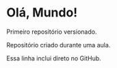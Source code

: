 # Olá, Mundo!
 Primeiro repositório versionado.

 Repositório criado durante uma aula.

Essa linha inclui direto no GitHub.
